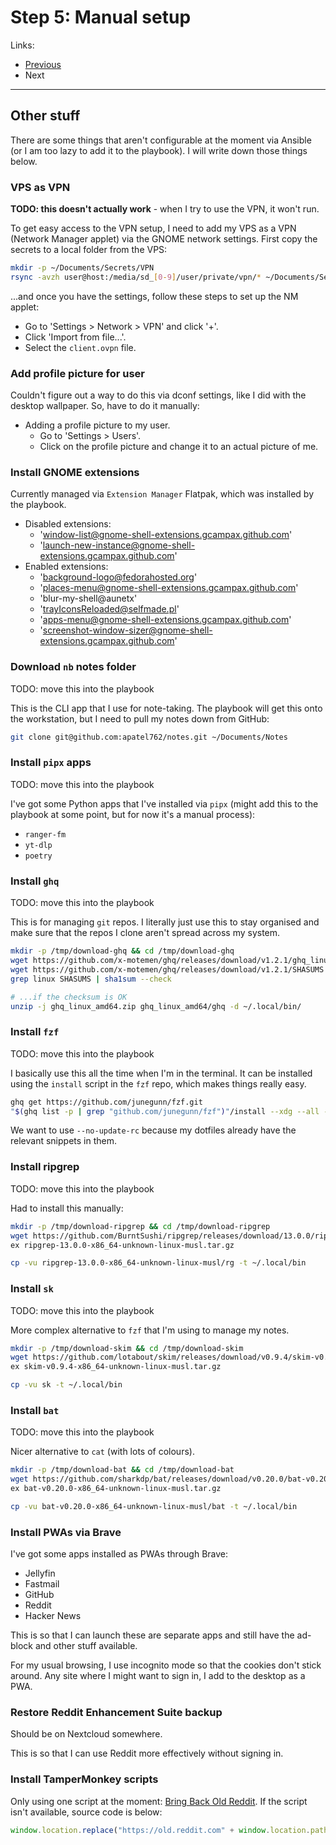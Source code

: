# Step 5: Manual setup

Links:

- [Previous](./04-AnsiblePlaybook.md)
- Next

---

## Other stuff

There are some things that aren't configurable at the moment via Ansible (or I am too lazy to add it to the playbook). I will write down those things below.

### VPS as VPN

**TODO: this doesn't actually work** - when I try to use the VPN, it won't run.

To get easy access to the VPN setup, I need to add my VPS as a VPN (Network Manager applet) via the GNOME network settings. First copy the secrets to a local folder from the VPS:

```bash
mkdir -p ~/Documents/Secrets/VPN
rsync -avzh user@host:/media/sd_[0-9]/user/private/vpn/* ~/Documents/Secrets/VPN
```

...and once you have the settings, follow these steps to set up the NM applet:

- Go to 'Settings > Network > VPN' and click '+'.
- Click 'Import from file...'.
- Select the `client.ovpn` file.

### Add profile picture for user

Couldn't figure out a way to do this via dconf settings, like I did with the desktop wallpaper. So, have to do it manually:

- Adding a profile picture to my user.
  - Go to 'Settings > Users'.
  - Click on the profile picture and change it to an actual picture of me.

### Install GNOME extensions

Currently managed via `Extension Manager` Flatpak, which was installed by the playbook.

- Disabled extensions:
  - 'window-list@gnome-shell-extensions.gcampax.github.com'
  - 'launch-new-instance@gnome-shell-extensions.gcampax.github.com'
- Enabled extensions:
  - 'background-logo@fedorahosted.org'
  - 'places-menu@gnome-shell-extensions.gcampax.github.com'
  - 'blur-my-shell@aunetx'
  - 'trayIconsReloaded@selfmade.pl'
  - 'apps-menu@gnome-shell-extensions.gcampax.github.com'
  - 'screenshot-window-sizer@gnome-shell-extensions.gcampax.github.com'

### Download `nb` notes folder

TODO: move this into the playbook

This is the CLI app that I use for note-taking. The playbook will get this onto the workstation, but I need to pull my notes down from GitHub:

```bash
git clone git@github.com:apatel762/notes.git ~/Documents/Notes
```

### Install `pipx` apps

TODO: move this into the playbook

I've got some Python apps that I've installed via `pipx` (might add this to the playbook at some point, but for now it's a manual process):

- `ranger-fm`
- `yt-dlp`
- `poetry`

### Install `ghq`

TODO: move this into the playbook

This is for managing `git` repos. I literally just use this to stay organised and make sure that the repos I clone aren't spread across my system.

```bash
mkdir -p /tmp/download-ghq && cd /tmp/download-ghq
wget https://github.com/x-motemen/ghq/releases/download/v1.2.1/ghq_linux_amd64.zip
wget https://github.com/x-motemen/ghq/releases/download/v1.2.1/SHASUMS
grep linux SHASUMS | sha1sum --check

# ...if the checksum is OK
unzip -j ghq_linux_amd64.zip ghq_linux_amd64/ghq -d ~/.local/bin/
```

### Install `fzf`

TODO: move this into the playbook

I basically use this all the time when I'm in the terminal. It can be installed using the `install` script in the `fzf` repo, which makes things really easy.

```bash
ghq get https://github.com/junegunn/fzf.git
"$(ghq list -p | grep "github.com/junegunn/fzf")"/install --xdg --all --no-update-rc
```

We want to use `--no-update-rc` because my dotfiles already have the relevant snippets in them.

### Install ripgrep

TODO: move this into the playbook

Had to install this manually:

```bash
mkdir -p /tmp/download-ripgrep && cd /tmp/download-ripgrep
wget https://github.com/BurntSushi/ripgrep/releases/download/13.0.0/ripgrep-13.0.0-x86_64-unknown-linux-musl.tar.gz
ex ripgrep-13.0.0-x86_64-unknown-linux-musl.tar.gz

cp -vu ripgrep-13.0.0-x86_64-unknown-linux-musl/rg -t ~/.local/bin
```

### Install `sk`

TODO: move this into the playbook

More complex alternative to `fzf` that I'm using to manage my notes.

```bash
mkdir -p /tmp/download-skim && cd /tmp/download-skim
wget https://github.com/lotabout/skim/releases/download/v0.9.4/skim-v0.9.4-x86_64-unknown-linux-musl.tar.gz
ex skim-v0.9.4-x86_64-unknown-linux-musl.tar.gz

cp -vu sk -t ~/.local/bin
```

### Install `bat`

TODO: move this into the playbook

Nicer alternative to `cat` (with lots of colours).

```bash
mkdir -p /tmp/download-bat && cd /tmp/download-bat
wget https://github.com/sharkdp/bat/releases/download/v0.20.0/bat-v0.20.0-x86_64-unknown-linux-musl.tar.gz
ex bat-v0.20.0-x86_64-unknown-linux-musl.tar.gz

cp -vu bat-v0.20.0-x86_64-unknown-linux-musl/bat -t ~/.local/bin
```

### Install PWAs via Brave

I've got some apps installed as PWAs through Brave:

- Jellyfin
- Fastmail
- GitHub
- Reddit
- Hacker News

This is so that I can launch these are separate apps and still have the ad-block and other stuff available.

For my usual browsing, I use incognito mode so that the cookies don't stick around. Any site where I might want to sign in, I add to the desktop as a PWA.

### Restore Reddit Enhancement Suite backup

Should be on Nextcloud somewhere.

This is so that I can use Reddit more effectively without signing in.

### Install TamperMonkey scripts

Only using one script at the moment: [Bring Back Old Reddit](https://greasyfork.org/en/scripts/44669-bring-back-old-reddit). If the script isn't available, source code is below:

```javascript
window.location.replace("https://old.reddit.com" + window.location.pathname + window.location.search);
```

